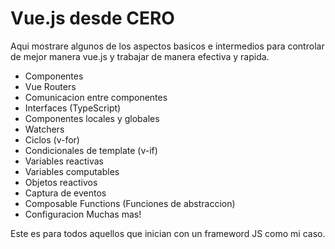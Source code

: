 # Vue.js desde CERO
Aqui mostrare algunos de los aspectos basicos e intermedios
para controlar de mejor manera vue.js y trabajar de
manera efectiva y rapida.

- Componentes
- Vue Routers
- Comunicacion entre componentes
- Interfaces (TypeScript)
- Componentes locales y globales
- Watchers
- Ciclos (v-for)
- Condicionales de template (v-if)
- Variables reactivas
- Variables computables
- Objetos reactivos
- Captura de eventos
- Composable Functions (Funciones de abstraccion)
- Configuracion
Muchas mas!

Este es para todos aquellos que inician con un frameword JS como
mi caso.